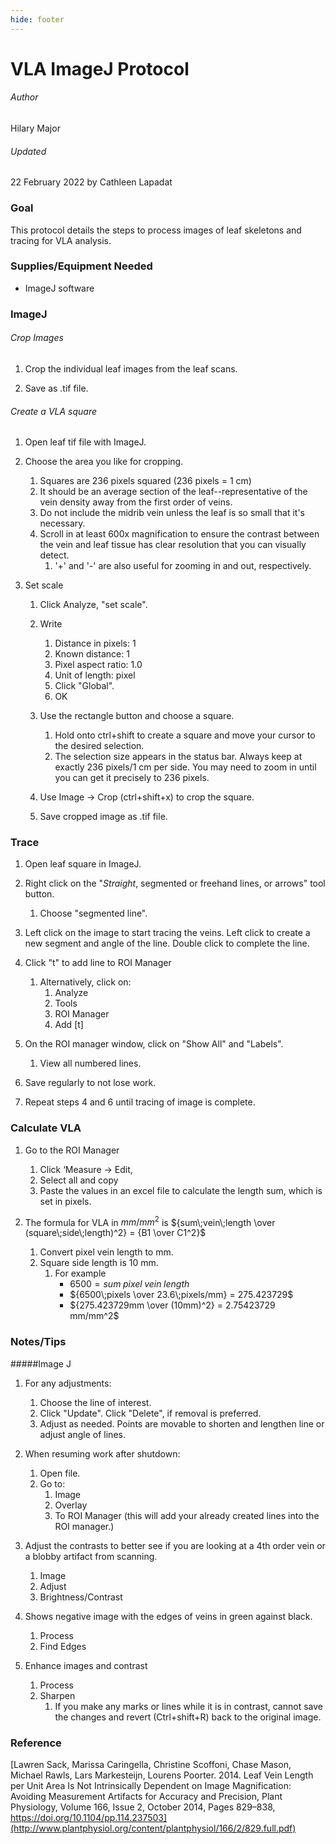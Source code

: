 ```yaml
---
hide: footer
---
```


# VLA ImageJ Protocol
###### Author
Hilary Major

###### Updated
22 February 2022 by Cathleen Lapadat

### Goal

This protocol details the steps to process images of leaf skeletons and tracing for VLA analysis.

### Supplies/Equipment Needed

- ImageJ software

### ImageJ

###### Crop Images

1. Crop the individual leaf images from the leaf scans. 

2. Save as .tif file.

###### Create a VLA square

1. Open leaf tif file with ImageJ.

2. Choose the area you like for cropping.
    1. Squares are 236 pixels squared (236 pixels = 1 cm)
    2. It should be an average section of the leaf--representative of the vein density away from the first order of veins. 
    3. Do not include the midrib vein unless the leaf is so small that it's necessary.
    4. Scroll in at least 600x magnification to ensure the contrast between the vein and leaf tissue has clear resolution that you can visually detect.
        1. '+' and '-' are also useful for zooming in and out, respectively.

3. Set scale
    1. Click Analyze, "set scale".
    2. Write 
        1. Distance in pixels: 1 
        2. Known distance: 1
        3. Pixel aspect ratio: 1.0
        4. Unit of length: pixel
        5. Click "Global".
        6. OK

    3. Use the rectangle button and choose a square. 
        1. Hold onto ctrl+shift to create a square and move your cursor to the desired selection.
        2. The selection size appears in the status bar. Always keep at exactly 236 pixels/1 cm per side. You may need to zoom in until you can get it precisely to 236 pixels.

    4. Use Image -> Crop (ctrl+shift+x) to crop the square.

    5. Save cropped image as .tif file. 

### Trace

1. Open leaf square in ImageJ.

2. Right click on the "*Straight*, segmented or freehand lines, or arrows" tool button.
    1. Choose "segmented line".

3. Left click on the image to start tracing the veins. Left click to create a new segment and angle of the line. Double click to complete the line.

4. Click "t"  to add line to ROI Manager
    1. Alternatively, click on: 
        1. Analyze 
        2. Tools
        3. ROI Manager
        4. Add [t]
            
5. On the ROI manager window, click on "Show All" and "Labels".
    1. View all numbered lines.

6. Save regularly to not lose work.
       
7. Repeat steps 4 and 6 until tracing of image is complete.

### Calculate VLA

1. Go to the ROI Manager 
    1. Click ‘Measure -> Edit, 
    2. Select all and copy
    3. Paste the values in an excel file to calculate the length sum, which is set in pixels.
      
2. The formula for VLA in $mm/mm^2$ is ${sum\;vein\;length \over (square\;side\;length)^2} = {B1 \over C1^2}$
    1. Convert pixel vein length to mm.
    2. Square side length is 10 mm.
        1. For example
            - $6500 = sum\;pixel\;vein\;length$  
            - ${6500\;pixels \over 23.6\;pixels/mm} = 275.423729$  
            - ${275.423729mm \over (10mm)^2} = 2.75423729 mm/mm^2$

### Notes/Tips

#####Image J

1. For any adjustments:
    1. Choose the line of interest.
    2. Click "Update". Click "Delete", if removal is preferred.
    3. Adjust as needed. Points are movable to shorten and lengthen line or adjust angle of lines.

2. When resuming work after shutdown:
    1. Open file.
    2. Go to:
        1.    Image
        2.   Overlay
        3.  To ROI Manager (this will add your already created lines into the ROI manager.)

3. Adjust the contrasts to better see if you are looking at a 4th order vein or a blobby artifact from scanning. 
    1. Image
    2. Adjust
    3. Brightness/Contrast

4. Shows negative image with the edges of veins in green against black.
    1. Process
    2. Find Edges
        
5. Enhance images and contrast
    1. Process
    2. Sharpen
        1. If you make any marks or lines while it is in contrast, cannot save the changes and revert (Ctrl+shift+R) back to the original image.

### Reference

[Lawren Sack, Marissa Caringella, Christine Scoffoni, Chase Mason, Michael Rawls, Lars Markesteijn, Lourens Poorter. 2014. Leaf Vein Length per Unit Area Is Not Intrinsically Dependent on Image Magnification: Avoiding Measurement Artifacts for Accuracy and Precision, Plant Physiology, Volume 166, Issue 2, October 2014, Pages 829–838, https://doi.org/10.1104/pp.114.237503](http://www.plantphysiol.org/content/plantphysiol/166/2/829.full.pdf)
